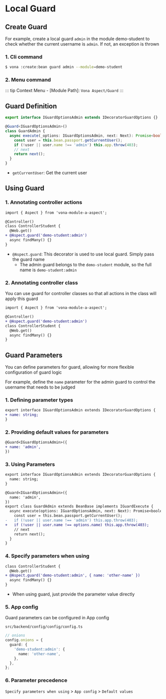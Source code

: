 # Local Guard

## Create Guard

For example, create a local guard `admin` in the module demo-student to check whether the current username is `admin`. If not, an exception is thrown

### 1. Cli command

``` bash
$ vona :create:bean guard admin --module=demo-student
```

### 2. Menu command

::: tip
Context Menu - [Module Path]: `Vona Aspect/Guard`
:::

## Guard Definition

``` typescript
export interface IGuardOptionsAdmin extends IDecoratorGuardOptions {}

@Guard<IGuardOptionsAdmin>()
class GuardAdmin {
  async execute(_options: IGuardOptionsAdmin, next: Next): Promise<boolean> {
    const user = this.bean.passport.getCurrentUser();
    if (!user || user.name !== 'admin') this.app.throw(403);
    // next
    return next();
  }
}
```

- `getCurrentUser`: Get the current user

## Using Guard

### 1. Annotating controller actions

``` diff
import { Aspect } from 'vona-module-a-aspect';

@Controller()
class ControllerStudent {
  @Web.get()
+ @Aspect.guard('demo-student:admin')
  async findMany() {}
}
```

- `@Aspect.guard`: This decorator is used to use local guard. Simply pass the guard name
  - The admin guard belongs to the `demo-student` module, so the full name is `demo-student:admin`

### 2. Annotating controller class

You can use guard for controller classes so that all actions in the class will apply this guard

``` diff
import { Aspect } from 'vona-module-a-aspect';

@Controller()
+ @Aspect.guard('demo-student:admin')
class ControllerStudent {
  @Web.get()
  async findMany() {}
}
```

## Guard Parameters

You can define parameters for guard, allowing for more flexible configuration of guard logic

For example, define the `name` parameter for the admin guard to control the username that needs to be judged

### 1. Defining parameter types

``` diff
export interface IGuardOptionsAdmin extends IDecoratorGuardOptions {
+ name: string;
}
```

### 2. Providing default values ​​for parameters

``` diff
@Guard<IGuardOptionsAdmin>({
+ name: 'admin',
})
```

### 3. Using Parameters

``` diff
export interface IGuardOptionsAdmin extends IDecoratorGuardOptions {
  name: string;
}

@Guard<IGuardOptionsAdmin>({
  name: 'admin',
})
export class GuardAdmin extends BeanBase implements IGuardExecute {
  async execute(options: IGuardOptionsAdmin, next: Next): Promise<boolean> {
    const user = this.bean.passport.getCurrentUser();
-   if (!user || user.name !== 'admin') this.app.throw(403);
+   if (!user || user.name !== options.name) this.app.throw(403);
    // next
    return next();
  }
}
```

### 4. Specify parameters when using

``` diff
class ControllerStudent {
  @Web.get()
+ @Aspect.guard('demo-student:admin', { name: 'other-name' })
  async findMany() {}
}
```

- When using guard, just provide the parameter value directly

### 5. App config

Guard parameters can be configured in App config

`src/backend/config/config/config.ts`

``` typescript
// onions
config.onions = {
  guard: {
    'demo-student:admin': {
      name: 'other-name',
    },
  },
};
```

### 6. Parameter precedence

`Specify parameters when using` > `App config` > `Default values`
